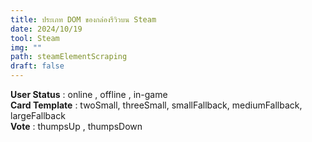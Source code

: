 ```yaml
---
title: ประเภท DOM ของกล่องรีวิวบน Steam
date: 2024/10/19
tool: Steam
img: ""
path: steamElementScraping
draft: false
---
```

**User Status** : online , offline , in-game <br>
**Card Template** : twoSmall, threeSmall, smallFallback, mediumFallback, largeFallback <br>
**Vote** : thumpsUp , thumpsDown <br>

